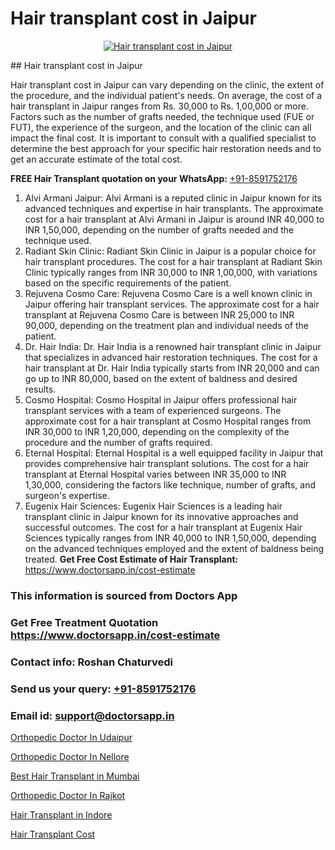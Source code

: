 # Hair transplant cost in Jaipur

<p align="center">
  <a href="https://doctorsapp.co.in/treatment/hair-transplant">
    <img src="https://doctorsapp.co.in/uploads/treatment_image/transplant.jpg" alt="Hair transplant cost in Jaipur">
  </a>
</p>
## Hair transplant cost in Jaipur

Hair transplant cost in Jaipur can vary depending on the clinic, the extent of the procedure, and the individual patient's needs. On average, the cost of a hair transplant in Jaipur ranges from Rs. 30,000 to Rs. 1,00,000 or more. Factors such as the number of grafts needed, the technique used (FUE or FUT), the experience of the surgeon, and the location of the clinic can all impact the final cost. It is important to consult with a qualified specialist to determine the best approach for your specific hair restoration needs and to get an accurate estimate of the total cost.

**FREE Hair Transplant quotation on your WhatsApp:**  [+91-8591752176](https://api.whatsapp.com/send?phone=8591752176)

1) Alvi Armani   Jaipur: Alvi Armani is a reputed clinic in Jaipur known for its advanced techniques and expertise in hair transplants. The approximate cost for a hair transplant at Alvi Armani in Jaipur is around INR 40,000 to INR 1,50,000, depending on the number of grafts needed and the technique used.
2) Radiant Skin Clinic: Radiant Skin Clinic in Jaipur is a popular choice for hair transplant procedures. The cost for a hair transplant at Radiant Skin Clinic typically ranges from INR 30,000 to INR 1,00,000, with variations based on the specific requirements of the patient.
3) Rejuvena Cosmo Care: Rejuvena Cosmo Care is a well known clinic in Jaipur offering hair transplant services. The approximate cost for a hair transplant at Rejuvena Cosmo Care is between INR 25,000 to INR 90,000, depending on the treatment plan and individual needs of the patient.
4) Dr. Hair India: Dr. Hair India is a renowned hair transplant clinic in Jaipur that specializes in advanced hair restoration techniques. The cost for a hair transplant at Dr. Hair India typically starts from INR 20,000 and can go up to INR 80,000, based on the extent of baldness and desired results.
5) Cosmo Hospital: Cosmo Hospital in Jaipur offers professional hair transplant services with a team of experienced surgeons. The approximate cost for a hair transplant at Cosmo Hospital ranges from INR 30,000 to INR 1,20,000, depending on the complexity of the procedure and the number of grafts required.
6) Eternal Hospital: Eternal Hospital is a well equipped facility in Jaipur that provides comprehensive hair transplant solutions. The cost for a hair transplant at Eternal Hospital varies between INR 35,000 to INR 1,30,000, considering the factors like technique, number of grafts, and surgeon's expertise.
7) Eugenix Hair Sciences: Eugenix Hair Sciences is a leading hair transplant clinic in Jaipur known for its innovative approaches and successful outcomes. The cost for a hair transplant at Eugenix Hair Sciences typically ranges from INR 40,000 to INR 1,50,000, depending on the advanced techniques employed and the extent of baldness being treated.
**Get Free Cost Estimate of Hair Transplant:** https://www.doctorsapp.in/cost-estimate

### This information is sourced from Doctors App 
### Get Free Treatment Quotation https://www.doctorsapp.in/cost-estimate
### Contact info: Roshan Chaturvedi 
### Send us your query: [+91-8591752176](https://api.whatsapp.com/send?phone=8591752176) 
### Email id: support@doctorsapp.in

[Orthopedic Doctor In Udaipur](https://www.linkedin.com/pulse/orthopedic-doctor-udaipur-meniscus-tear-treatment-e4nge?trackingId=%2FuTH2N42Rb9kKtPiZtAjJA%3D%3D&lipi=urn%3Ali%3Apage%3Ad_flagship3_company_admin%3BYMgSyE7iTb6%2BgQ5kQEIvvw%3D%3D)

[Orthopedic Doctor In Nellore](https://www.linkedin.com/pulse/orthopedic-doctor-nellore-doctorsapp-khulna-1ra4e?trackingId=qRf8uoAYlR46rJjYehvptw%3D%3D&lipi=urn%3Ali%3Apage%3Ad_flagship3_company_admin%3BEfzsr1%2BmQ6eR1XkJR7MU1A%3D%3D)

[Best Hair Transplant in Mumbai](https://medium.com/@anupkakkar5/best-hair-transplant-in-mumbai-aeb965f12943)

[Orthopedic Doctor In Rajkot](https://medium.com/@akashbhatt14/orthopedic-doctor-in-rajkot-89aa0913f006)

[Hair Transplant in Indore](https://doctors-apps.github.io/doctorsapp/hair-transplant-in-indore)

[Hair Transplant Cost](https://doctors-apps.github.io/doctorsapp/hair-transplant-cost)

